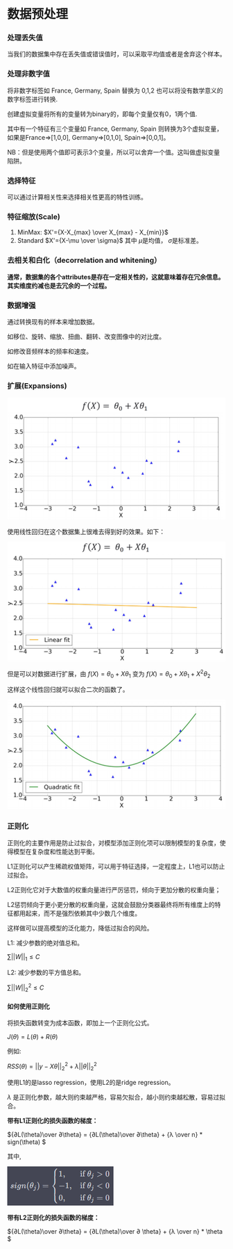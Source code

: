 # 数据预处理

### 处理丢失值

当我们的数据集中存在丢失值或错误值时，可以采取平均值或者是舍弃这个样本。

### 处理非数字值

将非数字标签如 France, Germany, Spain 替换为 0,1,2 也可以将没有数学意义的数字标签进行转换.

创建虚拟变量将所有的变量转为binary的，即每个变量仅有0，1两个值.

其中有一个特征有三个变量如 France, Germany, Spain 则转换为3个虚拟变量，如果是France=>[1,0,0], Germany=>[0,1,0], Spain=>[0,0,1]。

NB：但是使用两个值即可表示3个变量，所以可以舍弃一个值。这叫做虚拟变量陷阱。

### 选择特征

可以通过计算相关性来选择相关性更高的特性训练。

### 特征缩放(Scale)

1. MinMax:
   $X'={X-X_{max} \over X_{max} - X_{min}}$
2. Standard
   $X'={X-\mu \over \sigma}$
   其中 $\mu$是均值， $\sigma$是标准差。

### 去相关和白化（decorrelation and whitening）

**通常，数据集的各个attributes是存在一定相关性的，这就意味着存在冗余信息。其实维度约减也是去冗余的一个过程。**

### 数据增强

通过转换现有的样本来增加数据。

如移位、旋转、缩放、扭曲、翻转、改变图像中的对比度。

如修改音频样本的频率和速度。

如在输入特征中添加噪声。

### 扩展(Expansions)

![image.png](./assets/image.png)

使用线性回归在这个数据集上很难去得到好的效果。如下：

![image.png](./assets/1674948136101-image.png)

但是可以对数据进行扩展，由 $f(X)=\theta_0+X\theta_1$ 变为 $f(X)=\theta_0+X\theta_1+X^2\theta_2$

这样这个线性回归就可以拟合二次的函数了。

![image.png](./assets/1674948259640-image.png)

### 正则化

正则化的主要作用是防止过拟合，对模型添加正则化项可以限制模型的复杂度，使得模型在复杂度和性能达到平衡。

L1正则化可以产生稀疏权值矩阵，可以用于特征选择，一定程度上，L1也可以防止过拟合。

L2正则化它对于大数值的权重向量进行严厉惩罚，倾向于更加分散的权重向量；

L2惩罚倾向于更小更分散的权重向量，这就会鼓励分类器最终将所有维度上的特征都用起来，而不是强烈依赖其中少数几个维度。

这样做可以提高模型的泛化能力，降低过拟合的风险。

L1: 减少参数的绝对值总和。

$\sum||W||_1 \leq C$

L2: 减少参数的平方值总和。

$\sum||W||^2_2\leq C$

#### 如何使用正则化

将损失函数转变为成本函数，即加上一个正则化公式。

$J(\theta)=L(\theta)+R(\theta)$

例如:

$RSS(\theta)=||y-X\theta||^2_2+\lambda||\theta||^2_2$

使用L1的是lasso regression，使用L2的是ridge regression。

$\lambda$ 是正则化参数，越大则约束越严格，容易欠拟合，越小则约束越松散，容易过拟合。

**带有L1正则化的损失函数的梯度：**

${∂L(\theta)\over ∂\theta} = {∂L(\theta)\over ∂\theta} + {λ \over n} * sign(\theta) $

其中,

![image.png](./assets/1676226328425-image.png)

**带有L2正则化的损失函数的梯度：**

${∂L(\theta)\over ∂\theta} = {∂L(\theta)\over ∂ \theta} + {λ \over n} * \theta $
